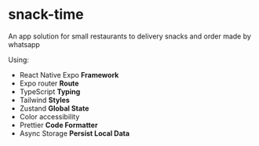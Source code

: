# snack-time

An app solution for small restaurants to delivery snacks and order made by whatsapp

Using:

-   React Native Expo **Framework**
-   Expo router **Route**
-   TypeScript **Typing**
-   Tailwind **Styles**
-   Zustand **Global State**
-   Color accessibility
-   Prettier **Code Formatter**
-   Async Storage **Persist Local Data**

